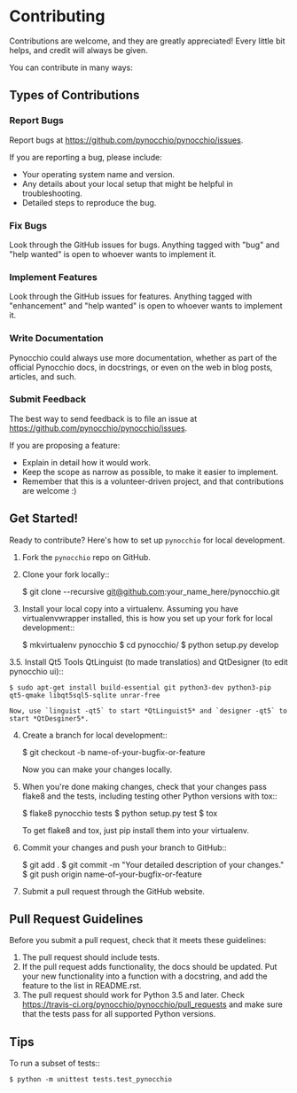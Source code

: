 # Contributing

Contributions are welcome, and they are greatly appreciated! Every
little bit helps, and credit will always be given.

You can contribute in many ways:

## Types of Contributions

### Report Bugs

Report bugs at https://github.com/pynocchio/pynocchio/issues.

If you are reporting a bug, please include:

* Your operating system name and version.
* Any details about your local setup that might be helpful in troubleshooting.
* Detailed steps to reproduce the bug.

### Fix Bugs

Look through the GitHub issues for bugs. Anything tagged with "bug"
and "help wanted" is open to whoever wants to implement it.

### Implement Features

Look through the GitHub issues for features. Anything tagged with "enhancement"
and "help wanted" is open to whoever wants to implement it.

### Write Documentation

Pynocchio could always use more documentation, whether as part of the
official Pynocchio docs, in docstrings, or even on the web in blog posts,
articles, and such.

### Submit Feedback

The best way to send feedback is to file an issue at https://github.com/pynocchio/pynocchio/issues.

If you are proposing a feature:

* Explain in detail how it would work.
* Keep the scope as narrow as possible, to make it easier to implement.
* Remember that this is a volunteer-driven project, and that contributions
  are welcome :)

## Get Started!

Ready to contribute? Here's how to set up `pynocchio` for local development.

1. Fork the `pynocchio` repo on GitHub.
2. Clone your fork locally::

    $ git clone --recursive git@github.com:your_name_here/pynocchio.git

3. Install your local copy into a virtualenv. Assuming you have virtualenvwrapper installed, this is how you set up your fork for local development::

    $ mkvirtualenv pynocchio
    $ cd pynocchio/
    $ python setup.py develop

3.5. Install Qt5 Tools QtLinguist (to made translatios) and QtDesigner (to edit pynocchio ui)::

    $ sudo apt-get install build-essential git python3-dev python3-pip qt5-qmake libqt5sql5-sqlite unrar-free

    Now, use `linguist -qt5` to start *QtLinguist5* and `designer -qt5` to start *QtDesginer5*.

4. Create a branch for local development::

    $ git checkout -b name-of-your-bugfix-or-feature

   Now you can make your changes locally.

5. When you're done making changes, check that your changes pass flake8 and the tests, including testing other Python versions with tox::

    $ flake8 pynocchio tests
    $ python setup.py test
    $ tox

   To get flake8 and tox, just pip install them into your virtualenv.

6. Commit your changes and push your branch to GitHub::

    $ git add .
    $ git commit -m "Your detailed description of your changes."
    $ git push origin name-of-your-bugfix-or-feature

7. Submit a pull request through the GitHub website.

## Pull Request Guidelines

Before you submit a pull request, check that it meets these guidelines:

1. The pull request should include tests.
2. If the pull request adds functionality, the docs should be updated. Put
   your new functionality into a function with a docstring, and add the
   feature to the list in README.rst.
3. The pull request should work for Python 3.5 and later. Check
   https://travis-ci.org/pynocchio/pynocchio/pull_requests
   and make sure that the tests pass for all supported Python versions.

## Tips

To run a subset of tests::

    $ python -m unittest tests.test_pynocchio
